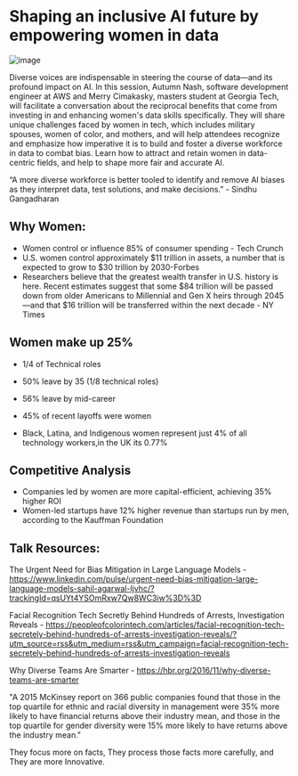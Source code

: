 # Shaping an inclusive AI future by empowering women in data
![image](https://github.com/user-attachments/assets/03784651-5eb9-45e4-8628-e4702edda16d)

Diverse voices are indispensable in steering the course of data—and its profound impact on AI. In this session, Autumn Nash, software development engineer at AWS and Merry Cimakasky, masters student at Georgia Tech, will facilitate a conversation about the reciprocal benefits that come from investing in and enhancing women's data skills specifically. They will share unique challenges faced by women in tech, which includes military spouses, women of color, and mothers, and will help attendees recognize and emphasize how imperative it is to build and foster a diverse workforce in data to combat bias. Learn how to attract and retain women in data-centric fields, and help to shape more fair and accurate AI.

“A more diverse workforce is better tooled to identify and remove AI biases as they interpret data, test solutions, and make decisions.” - Sindhu Gangadharan

## Why Women: 
* Women control or influence 85% of consumer spending - Tech Crunch
* U.S. women control approximately $11 trillion in assets, a number that is expected to grow to $30 trillion by 2030-Forbes
* Researchers believe that the greatest wealth transfer in U.S. history is here. Recent estimates suggest that some $84 trillion will be passed down from older Americans to Millennial and Gen X heirs through 2045—and that $16 trillion will be transferred within the next decade - NY Times

## Women make up 25%

* 1/4 of Technical roles 

* 50% leave by 35 (1/8 technical roles)

* 56% leave by mid-career

* 45% of recent layoffs were women 

* Black, Latina, and Indigenous women represent just 4% of all technology workers,in the UK its 0.77%


## Competitive Analysis
* Companies led by women are more capital-efficient, achieving 35% higher ROI
* Women-led startups have 12% higher revenue than startups run by men, according to the Kauffman Foundation



## Talk Resources: 

The Urgent Need for Bias Mitigation in Large Language Models - https://www.linkedin.com/pulse/urgent-need-bias-mitigation-large-language-models-sahil-agarwal-ljvhc/?trackingId=qsUYt4YSOmRxw7Qw8WC3iw%3D%3D

Facial Recognition Tech Secretly Behind Hundreds of Arrests, Investigation Reveals - https://peopleofcolorintech.com/articles/facial-recognition-tech-secretely-behind-hundreds-of-arrests-investigation-reveals/?utm_source=rss&utm_medium=rss&utm_campaign=facial-recognition-tech-secretely-behind-hundreds-of-arrests-investigation-reveals

Why Diverse Teams Are Smarter - https://hbr.org/2016/11/why-diverse-teams-are-smarter

"A 2015 McKinsey report on 366 public companies found that those in the top quartile for ethnic and racial diversity in management were 35% more likely to have financial returns above their industry mean, and those in the top quartile for gender diversity were 15% more likely to have returns above the industry mean."

They focus more on facts, They process those facts more carefully, and They are more Innovative. 


